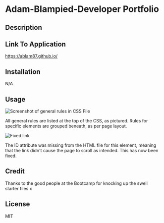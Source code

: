 # Adam-Blampied-Developer Portfolio

## Description



## Link To Application

https://ablam87.github.io/

## Installation

N/A

## Usage


![Screenshot of general rules in CSS File](Assets/Screenshot-Horiseon-CSS-File.PNG)


All general rules are listed at the top of the CSS, as pictured. Rules for specific elements are grouped beneath, as per page layout.


![Fixed link](./Assets/SEO-link.PNG)

The ID attribute was missing from the HTML file for this element, meaning that the link didn't cause the page to scroll as intended. This has now been fixed.

## Credit 

Thanks to the good people at the Bootcamp for knocking up the swell starter files x

## License

MIT
